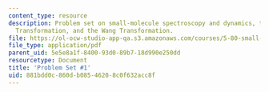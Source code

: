 ```yaml
---
content_type: resource
description: Problem set on small-molecule spectroscopy and dynamics, the Van Vleck
  Transformation, and the Wang Transformation.
file: https://ol-ocw-studio-app-qa.s3.amazonaws.com/courses/5-80-small-molecule-spectroscopy-and-dynamics-fall-2008/881bdd0c860db08546208c0f632acc8f_ps1_1982.pdf
file_type: application/pdf
parent_uid: 5e5e8a1f-8400-93d0-89b7-18d990e250dd
resourcetype: Document
title: 'Problem Set #1'
uid: 881bdd0c-860d-b085-4620-8c0f632acc8f
---
```


